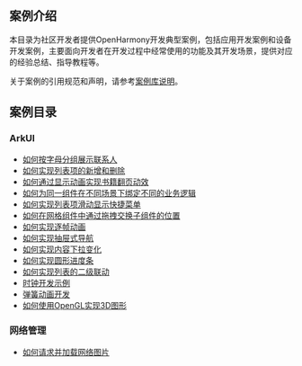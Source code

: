 ## 案例介绍

本目录为社区开发者提供OpenHarmony开发典型案例，包括应用开发案例和设备开发案例，主要面向开发者在开发过程中经常使用的功能及其开发场景，提供对应的经验总结、指导教程等。

关于案例的引用规范和声明，请参考[案例库说明](operation-regulations.md)。

## 案例目录

### ArkUI
- [如何按字母分组展示联系人](how-to-group-contacts-with-alphabet.md)
- [如何实现列表项的新增和删除](how-to-add-delete-listitems.md)
- [如何通过显示动画实现书籍翻页动效](book-flip-animation.md)
- [如何为同一组件在不同场景下绑定不同的业务逻辑](different-operations-for-one-component.md)
- [如何实现列表项滑动显示快捷菜单](listitem-slide-to-display-menu.md)
- [如何在网格组件中通过拖拽交换子组件的位置](griditem-drag-and-drop.md)
- [如何实现逐帧动画](how-to-develop-frame-animation.md)
- [如何实现抽屉式导航](navigation-drawer.md)
- [如何实现内容下拉变化](content-changing-with-pulldown.md)
- [如何实现圆形进度条](circle-progress-bar.md)
- [如何实现列表的二级联动](interact-lists.md)
- [时钟开发示例](time-styles-shift.md)
- [弹簧动画开发](how-to-develop-spring-animation.md)
- [如何使用OpenGL实现3D图形](how-to-use-opengl-to-draw-3d-graphics.md)
### 网络管理
- [如何请求并加载网络图片](how-to-load-images-from-internet.md)




